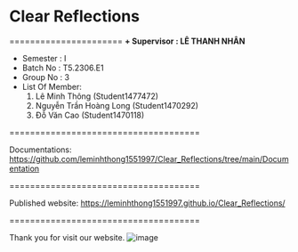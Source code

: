 # Clear Reflections
======================
**+ Supervisor		: LÊ THANH NHÂN**
+ Semester		: I	
+ Batch No		: T5.2306.E1
+ Group No		: 3
+ List Of Member:
	1. Lê Minh Thông  		(Student1477472)
	2. Nguyễn Trần Hoàng Long	(Student1470292)
	3. Đỗ Văn Cao 			(Student1470118)

=====================================

Documentations: https://github.com/leminhthong1551997/Clear_Reflections/tree/main/Documentation

=====================================

Published website: https://leminhthong1551997.github.io/Clear_Reflections/

=====================================

Thank you for visit our website.
![image](https://github.com/leminhthong1551997/Clear_Reflections/assets/116416757/046e82ae-f55d-4815-9004-4cf0d06378bf)
